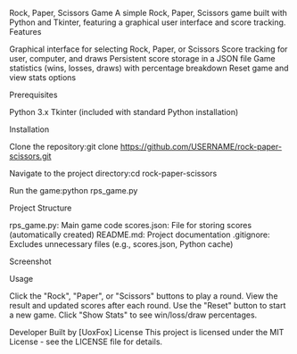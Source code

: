 Rock, Paper, Scissors Game
A simple Rock, Paper, Scissors game built with Python and Tkinter, featuring a graphical user interface and score tracking.
Features

Graphical interface for selecting Rock, Paper, or Scissors
Score tracking for user, computer, and draws
Persistent score storage in a JSON file
Game statistics (wins, losses, draws) with percentage breakdown
Reset game and view stats options

Prerequisites

Python 3.x
Tkinter (included with standard Python installation)

Installation

Clone the repository:git clone https://github.com/USERNAME/rock-paper-scissors.git


Navigate to the project directory:cd rock-paper-scissors


Run the game:python rps_game.py



Project Structure

rps_game.py: Main game code
scores.json: File for storing scores (automatically created)
README.md: Project documentation
.gitignore: Excludes unnecessary files (e.g., scores.json, Python cache)

Screenshot
 
Usage

Click the "Rock", "Paper", or "Scissors" buttons to play a round.
View the result and updated scores after each round.
Use the "Reset" button to start a new game.
Click "Show Stats" to see win/loss/draw percentages.

Developer
Built by [UoxFox]
License
This project is licensed under the MIT License - see the LICENSE file for details.
